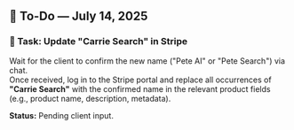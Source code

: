 ## 📝 To-Do — July 14, 2025

### 🔧 Task: Update "Carrie Search" in Stripe

Wait for the client to confirm the new name ("Pete AI" or "Pete Search") via chat.  
Once received, log in to the Stripe portal and replace all occurrences of **"Carrie Search"** with the confirmed name in the relevant product fields (e.g., product name, description, metadata).

**Status:** Pending client input.
